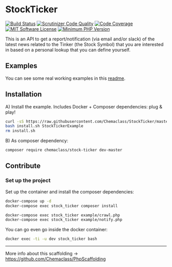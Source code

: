 # StockTicker

[![Build Status](https://scrutinizer-ci.com/g/Chemaclass/StockTicker/badges/build.png?b=master)](https://scrutinizer-ci.com/g/Chemaclass/StockTicker/build-status/master)
[![Scrutinizer Code Quality](https://scrutinizer-ci.com/g/Chemaclass/StockTicker/badges/quality-score.png?b=master)](https://scrutinizer-ci.com/g/Chemaclass/StockTicker/?branch=master)
[![Code Coverage](https://scrutinizer-ci.com/g/Chemaclass/StockTicker/badges/coverage.png?b=master)](https://scrutinizer-ci.com/g/Chemaclass/StockTicker/?branch=master)
[![MIT Software License](https://img.shields.io/badge/license-MIT-blue.svg?style=flat-square)](LICENSE.md)
[![Minimum PHP Version](https://img.shields.io/badge/php-%3E%3D%207.4-8892BF.svg?style=flat-square)](https://php.net/)

This is an API to get a report/notification (via email and/or slack) of the latest news related to the 
Tinker (the Stock Symbol) that you are interested in based on a personal lookup that you can define yourself.

## Examples

You can see some real working examples in this [readme](example/README.md).

## Installation

A) Install the example. Includes Docker + Composer dependencies: plug & play!

```bash
curl -sS https://raw.githubusercontent.com/Chemaclass/StockTicker/master/example/install.sh > install.sh
bash install.sh StockTickerExample
rm install.sh
```

B) As composer dependency:

```bash
composer require chemaclass/stock-ticker dev-master
```

## Contribute

### Set up the project

Set up the container and install the composer dependencies:

```bash
docker-compose up -d
docker-compose exec stock_ticker composer install

docker-compose exec stock_ticker example/crawl.php
docker-compose exec stock_ticker example/notify.php
```

You can go even go inside the docker container:

```bash
docker exec -ti -u dev stock_ticker bash
```

----------

More info about this scaffolding -> https://github.com/Chemaclass/PhpScaffolding
